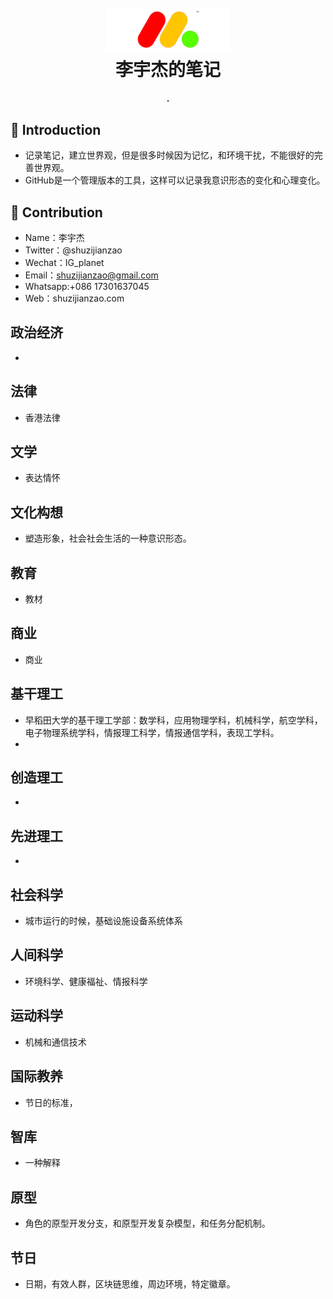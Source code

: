  <h1  align="center"> 
  <br>
  <a href="https://github.com/shuzijianzao/Spiral3D/blob/master/Picture/SHUZIJIANZAO"><img src="https://github.com/shuzijianzao/Spiral3D/blob/master/Picture/SHUZIJIANZAO.png" alt="SHUZIJIANZAO" width="200"></a>
  <br>
  李宇杰的笔记
  <br>
</h1>

<h4 align="center"><a href="http://shuzijianzao.com" target="_blank"></a>.</h4>

## 🚀 Introduction
- 记录笔记，建立世界观，但是很多时候因为记忆，和环境干扰，不能很好的完善世界观。
- GitHub是一个管理版本的工具，这样可以记录我意识形态的变化和心理变化。

## 👬 Contribution
- Name：李宇杰
- Twitter：@shuzijianzao
- Wechat：IG_planet
- Email：shuzijianzao@gmail.com
- Whatsapp:+086 17301637045
- Web：shuzijianzao.com

## 政治经济
- 

## 法律
- 香港法律

## 文学
- 表达情怀

## 文化构想
- 塑造形象，社会社会生活的一种意识形态。

## 教育
- 教材

## 商业
- 商业

## 基干理工
- 早稻田大学的基干理工学部：数学科，应用物理学科，机械科学，航空学科，电子物理系统学科，情报理工科学，情报通信学科，表现工学科。
- 

## 创造理工
- 

## 先进理工
- 

## 社会科学
- 城市运行的时候，基础设施设备系统体系

## 人间科学
- 环境科学、健康福祉、情报科学

## 运动科学
- 机械和通信技术

## 国际教养
- 节日的标准，

## 智库
- 一种解释

## 原型
- 角色的原型开发分支，和原型开发复杂模型，和任务分配机制。

## 节日
- 日期，有效人群，区块链思维，周边环境，特定徽章。